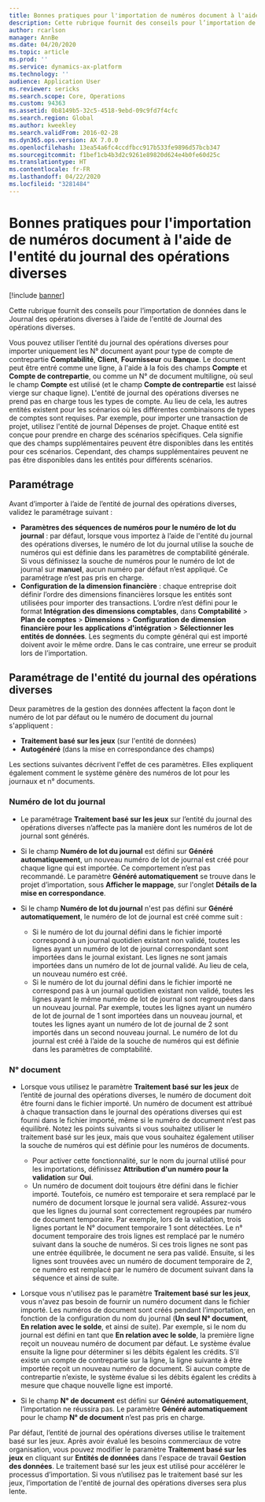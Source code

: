 ```yaml
---
title: Bonnes pratiques pour l'importation de numéros document à l'aide de l'entité du journal des opérations diverses
description: Cette rubrique fournit des conseils pour l’importation de données dans le Journal des opérations diverses à l’aide de l'entité de Journal des opérations diverses.
author: rcarlson
manager: AnnBe
ms.date: 04/20/2020
ms.topic: article
ms.prod: ''
ms.service: dynamics-ax-platform
ms.technology: ''
audience: Application User
ms.reviewer: sericks
ms.search.scope: Core, Operations
ms.custom: 94363
ms.assetid: 0b8149b5-32c5-4518-9ebd-09c9fd7f4cfc
ms.search.region: Global
ms.author: kweekley
ms.search.validFrom: 2016-02-28
ms.dyn365.ops.version: AX 7.0.0
ms.openlocfilehash: 13ea54a6fc4ccdfbcc917b533fe9896d57bcb347
ms.sourcegitcommit: f1bef1cb4b3d2c9261e89820d624e4b0fe60d25c
ms.translationtype: HT
ms.contentlocale: fr-FR
ms.lasthandoff: 04/22/2020
ms.locfileid: "3281484"
---
```

# <a name="best-practices-for-importing-vouchers-by-using-the-general-journal-entity"></a>Bonnes pratiques pour l'importation de numéros document à l'aide de l'entité du journal des opérations diverses

[!include [banner](../includes/banner.md)]

Cette rubrique fournit des conseils pour l’importation de données dans le Journal des opérations diverses à l’aide de l'entité de Journal des opérations diverses.

Vous pouvez utiliser l’entité du journal des opérations diverses pour importer uniquement les N° document ayant pour type de compte de contrepartie **Comptabilité**, **Client**, **Fournisseur** ou **Banque**. Le document peut être entré comme une ligne, à l'aide à la fois des champs **Compte** et **Compte de contrepartie**, ou comme un N° de document multiligne, où seul le champ **Compte** est utilisé (et le champ **Compte de contrepartie** est laissé vierge sur chaque ligne). L'entité de journal des opérations diverses ne prend pas en charge tous les types de compte. Au lieu de cela, les autres entités existent pour les scénarios où les différentes combinaisons de types de comptes sont requises. Par exemple, pour importer une transaction de projet, utilisez l'entité de journal Dépenses de projet. Chaque entité est conçue pour prendre en charge des scénarios spécifiques. Cela signifie que des champs supplémentaires peuvent être disponibles dans les entités pour ces scénarios. Cependant, des champs supplémentaires peuvent ne pas être disponibles dans les entités pour différents scénarios.

## <a name="setup"></a>Paramétrage
Avant d’importer à l’aide de l’entité de journal des opérations diverses, validez le paramétrage suivant :

- **Paramètres des séquences de numéros pour le numéro de lot du journal** : par défaut, lorsque vous importez à l’aide de l'entité du journal des opérations diverses, le numéro de lot du journal utilise la souche de numéros qui est définie dans les paramètres de comptabilité générale. Si vous définissez la souche de numéros pour le numéro de lot de journal sur **manuel**, aucun numéro par défaut n’est appliqué. Ce paramétrage n’est pas pris en charge.
- **Configuration de la dimension financière** : chaque entreprise doit définir l’ordre des dimensions financières lorsque les entités sont utilisées pour importer des transactions. L’ordre n’est défini pour le format **Intégration des dimensions comptables**, dans **Comptabilité** &gt; **Plan de comptes** &gt; **Dimensions** &gt; **Configuration de dimension financière pour les applications d'intégration** &gt; **Sélectionner les entités de données**. Les segments du compte général qui est importé doivent avoir le même ordre. Dans le cas contraire, une erreur se produit lors de l’importation.

## <a name="general-journal-entity-setup"></a>Paramétrage de l'entité du journal des opérations diverses
Deux paramètres de la gestion des données affectent la façon dont le numéro de lot par défaut ou le numéro de document du journal s'appliquent :

- **Traitement basé sur les jeux** (sur l'entité de données)
- **Autogénéré** (dans la mise en correspondance des champs)

Les sections suivantes décrivent l'effet de ces paramètres. Elles expliquent également comment le système génère des numéros de lot pour les journaux et n° documents.

### <a name="journal-batch-number"></a>Numéro de lot du journal

- Le paramétrage **Traitement basé sur les jeux** sur l’entité du journal des opérations diverses n’affecte pas la manière dont les numéros de lot de journal sont générés.
- Si le champ **Numéro de lot du journal** est défini sur **Généré automatiquement**, un nouveau numéro de lot de journal est créé pour chaque ligne qui est importée. Ce comportement n’est pas recommandé. Le paramètre **Généré automatiquement** se trouve dans le projet d’importation, sous **Afficher le mappage**, sur l'onglet **Détails de la mise en correspondance**.
- Si le champ **Numéro de lot du journal** n'est pas défini sur **Généré automatiquement**, le numéro de lot de journal est créé comme suit :

    - Si le numéro de lot du journal défini dans le fichier importé correspond à un journal quotidien existant non validé, toutes les lignes ayant un numéro de lot de journal correspondant sont importées dans le journal existant. Les lignes ne sont jamais importées dans un numéro de lot de journal validé. Au lieu de cela, un nouveau numéro est créé.
    - Si le numéro de lot du journal défini dans le fichier importé ne correspond pas à un journal quotidien existant non validé, toutes les lignes ayant le même numéro de lot de journal sont regroupées dans un nouveau journal. Par exemple, toutes les lignes ayant un numéro de lot de journal de 1 sont importées dans un nouveau journal, et toutes les lignes ayant un numéro de lot de journal de 2 sont importés dans un second nouveau journal. Le numéro de lot du journal est créé à l’aide de la souche de numéros qui est définie dans les paramètres de comptabilité.

### <a name="voucher-number"></a>N° document

- Lorsque vous utilisez le paramètre **Traitement basé sur les jeux** de l’entité de journal des opérations diverses, le numéro de document doit être fourni dans le fichier importé. Un numéro de document est attribué à chaque transaction dans le journal des opérations diverses qui est fourni dans le fichier importé, même si le numéro de document n’est pas équilibré. Notez les points suivants si vous souhaitez utiliser le traitement basé sur les jeux, mais que vous souhaitez également utiliser la souche de numéros qui est définie pour les numéros de documents.

    - Pour activer cette fonctionnalité, sur le nom du journal utilisé pour les importations, définissez **Attribution d'un numéro pour la validation** sur **Oui**.
    - Un numéro de document doit toujours être défini dans le fichier importé. Toutefois, ce numéro est temporaire et sera remplacé par le numéro de document lorsque le journal sera validé. Assurez-vous que les lignes du journal sont correctement regroupées par numéro de document temporaire. Par exemple, lors de la validation, trois lignes portant le N° document temporaire 1 sont détectées. Le n° document temporaire des trois lignes est remplacé par le numéro suivant dans la souche de numéros. Si ces trois lignes ne sont pas une entrée équilibrée, le document ne sera pas validé. Ensuite, si les lignes sont trouvées avec un numéro de document temporaire de 2, ce numéro est remplacé par le numéro de document suivant dans la séquence et ainsi de suite.

- Lorsque vous n'utilisez pas le paramètre **Traitement basé sur les jeux**, vous n'avez pas besoin de fournir un numéro document dans le fichier importé. Les numéros de document sont créés pendant l’importation, en fonction de la configuration du nom du journal (**Un seul N° document**, **En relation avec le solde**, et ainsi de suite). Par exemple, si le nom du journal est défini en tant que **En relation avec le solde**, la première ligne reçoit un nouveau numéro de document par défaut. Le système évalue ensuite la ligne pour déterminer si les débits égalent les crédits. S’il existe un compte de contrepartie sur la ligne, la ligne suivante à être importée reçoit un nouveau numéro de document. Si aucun compte de contrepartie n’existe, le système évalue si les débits égalent les crédits à mesure que chaque nouvelle ligne est importé.
- Si le champ **N° de document** est défini sur **Généré automatiquement**, l’importation ne réussira pas. Le paramètre **Généré automatiquement** pour le champ **N° de document** n’est pas pris en charge.

Par défaut, l’entité de journal des opérations diverses utilise le traitement basé sur les jeux. Après avoir évalué les besoins commerciaux de votre organisation, vous pouvez modifier le paramètre **Traitement basé sur les jeux** en cliquant sur **Entités de données** dans l'espace de travail **Gestion des données**. Le traitement basé sur les jeux est utilisé pour accélérer le processus d’importation. Si vous n’utilisez pas le traitement basé sur les jeux, l’importation de l'entité de journal des opérations diverses sera plus lente.
